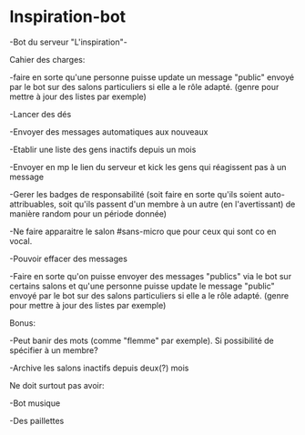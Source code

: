 # Inspiration-bot


-Bot du serveur "L'inspiration"-


Cahier des charges:

-faire en sorte qu'une personne puisse update un message "public" envoyé par le bot sur des salons particuliers si elle a le rôle adapté. (genre pour mettre à jour des listes par exemple)

-Lancer des dés

-Envoyer des messages automatiques aux nouveaux

-Etablir une liste des gens inactifs depuis un mois 

-Envoyer en mp le lien du serveur et kick les gens qui réagissent pas à un message 

-Gerer les badges de responsabilité (soit faire en sorte qu'ils soient auto-attribuables, soit qu'ils passent d'un membre à un autre (en l'avertissant) de manière random pour un période donnée)

-Ne faire apparaitre le salon #sans-micro que pour ceux qui sont co en vocal. 

-Pouvoir effacer des messages

-Faire en sorte qu'on puisse envoyer des messages "publics" via le bot sur certains salons et qu'une personne puisse update le message "public" envoyé par le bot sur des salons particuliers si elle a le rôle adapté. (genre pour mettre à jour des listes par exemple)


Bonus:

-Peut banir des mots (comme "flemme" par exemple). Si possibilité de spécifier à un membre?

-Archive les salons inactifs depuis deux(?) mois


Ne doit surtout pas avoir:

-Bot musique

-Des paillettes
